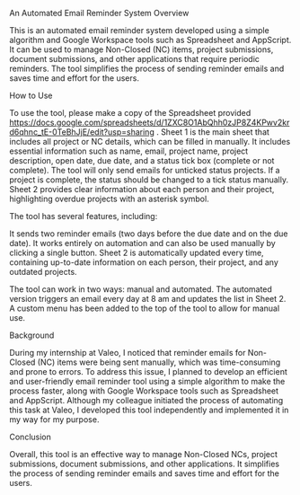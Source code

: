 An Automated Email Reminder System
Overview

This is an automated email reminder system developed using a simple algorithm and Google Workspace tools such as Spreadsheet and AppScript. It can be used to manage Non-Closed (NC) items, project submissions, document submissions, and other applications that require periodic reminders. The tool simplifies the process of sending reminder emails and saves time and effort for the users.

How to Use

To use the tool, please make a copy of the Spreadsheet provided https://docs.google.com/spreadsheets/d/1ZXC8O1AbQhh0zJP8Z4KPwv2krd6qhnc_tE-0TeBhJjE/edit?usp=sharing
 . Sheet 1 is the main sheet that includes all project or NC details, which can be filled in manually. It includes essential information such as name, email, project name, project description, open date, due date, and a status tick box (complete or not complete). The tool will only send emails for unticked status projects. If a project is complete, the status should be changed to a tick status manually. Sheet 2 provides clear information about each person and their project, highlighting overdue projects with an asterisk symbol.

The tool has several features, including:

It sends two reminder emails (two days before the due date and on the due date).
It works entirely on automation and can also be used manually by clicking a single button.
Sheet 2 is automatically updated every time, containing up-to-date information on each person, their project, and any outdated projects.

The tool can work in two ways: manual and automated. The automated version triggers an email every day at 8 am and updates the list in Sheet 2. A custom menu has been added to the top of the tool to allow for manual use.

Background

During my internship at Valeo, I noticed that reminder emails for Non-Closed (NC) items were being sent manually, which was time-consuming and prone to errors. To address this issue, I planned to develop an efficient and user-friendly email reminder tool using a simple algorithm to make the process faster, along with Google Workspace tools such as Spreadsheet and AppScript. Although my colleague initiated the process of automating this task at Valeo, I developed this tool independently and implemented it in my way for my purpose.

Conclusion

Overall, this tool is an effective way to manage Non-Closed NCs, project submissions, document submissions, and other applications. It simplifies the process of sending reminder emails and saves time and effort for the users.
